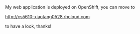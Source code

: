 My web application is deployed on OpenShift, you can move to

http://cs5610-xiaotang0528.rhcloud.com

to have a look, thanks!
